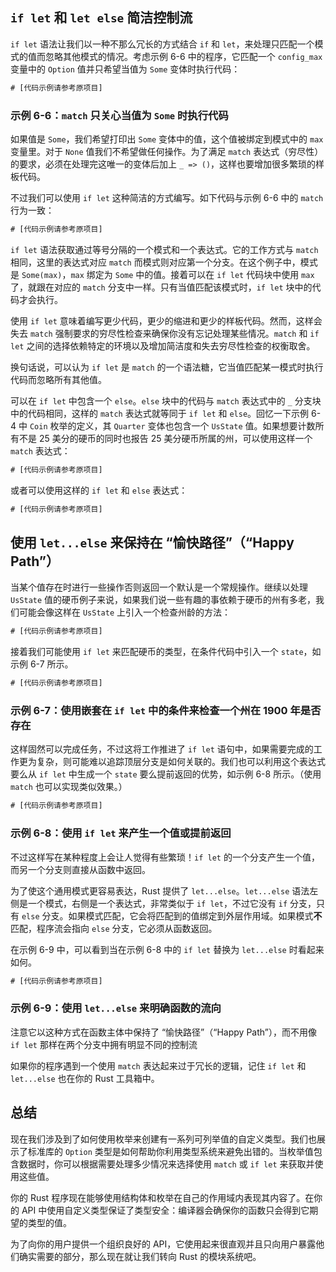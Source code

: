 ## `if let` 和 `let else` 简洁控制流




`if let` 语法让我们以一种不那么冗长的方式结合 `if` 和 `let`，来处理只匹配一个模式的值而忽略其他模式的情况。考虑示例 6-6 中的程序，它匹配一个 `config_max` 变量中的 `Option` 值并只希望当值为 `Some` 变体时执行代码：

```rust
# [代码示例请参考原项目]
```

### 示例 6-6：`match` 只关心当值为 `Some` 时执行代码

如果值是 `Some`，我们希望打印出 `Some` 变体中的值，这个值被绑定到模式中的 `max` 变量里。对于 `None` 值我们不希望做任何操作。为了满足 `match` 表达式（穷尽性）的要求，必须在处理完这唯一的变体后加上 `_ => ()`，这样也要增加很多繁琐的样板代码。

不过我们可以使用 `if let` 这种简洁的方式编写。如下代码与示例 6-6 中的 `match` 行为一致：

```rust
# [代码示例请参考原项目]
```

`if let` 语法获取通过等号分隔的一个模式和一个表达式。它的工作方式与 `match` 相同，这里的表达式对应 `match` 而模式则对应第一个分支。在这个例子中，模式是 `Some(max)`，`max` 绑定为 `Some` 中的值。接着可以在 `if let` 代码块中使用 `max` 了，就跟在对应的 `match` 分支中一样。只有当值匹配该模式时，`if let` 块中的代码才会执行。

使用 `if let` 意味着编写更少代码，更少的缩进和更少的样板代码。然而，这样会失去 `match` 强制要求的穷尽性检查来确保你没有忘记处理某些情况。`match` 和 `if let` 之间的选择依赖特定的环境以及增加简洁度和失去穷尽性检查的权衡取舍。

换句话说，可以认为 `if let` 是 `match` 的一个语法糖，它当值匹配某一模式时执行代码而忽略所有其他值。

可以在 `if let` 中包含一个 `else`。`else` 块中的代码与 `match` 表达式中的 `_` 分支块中的代码相同，这样的 `match` 表达式就等同于 `if let` 和 `else`。回忆一下示例 6-4 中 `Coin` 枚举的定义，其 `Quarter` 变体也包含一个 `UsState` 值。如果想要计数所有不是 25 美分的硬币的同时也报告 25 美分硬币所属的州，可以使用这样一个 `match` 表达式：

```rust
# [代码示例请参考原项目]
```

或者可以使用这样的 `if let` 和 `else` 表达式：

```rust
# [代码示例请参考原项目]
```

## 使用 `let...else` 来保持在 “愉快路径”（“Happy Path”）

当某个值存在时进行一些操作否则返回一个默认是一个常规操作。继续以处理 `UsState` 值的硬币例子来说，如果我们说一些有趣的事依赖于硬币的州有多老，我们可能会像这样在 `UsState` 上引入一个检查州龄的方法：

```rust
# [代码示例请参考原项目]
```

接着我们可能使用 `if let` 来匹配硬币的类型，在条件代码中引入一个 `state`，如示例 6-7 所示。



```rust
# [代码示例请参考原项目]
```

### 示例 6-7：使用嵌套在 `if let` 中的条件来检查一个州在 1900 年是否存在



这样固然可以完成任务，不过这将工作推进了 `if let` 语句中，如果需要完成的工作更为复杂，则可能难以追踪顶层分支是如何关联的。我们也可以利用这个表达式要么从 `if let` 中生成一个 `state` 要么提前返回的优势，如示例 6-8 所示。（使用 `match` 也可以实现类似效果。）



```rust
# [代码示例请参考原项目]
```

### 示例 6-8：使用 `if let` 来产生一个值或提前返回



不过这样写在某种程度上会让人觉得有些繁琐！`if let` 的一个分支产生一个值，而另一个分支则直接从函数中返回。

为了使这个通用模式更容易表达，Rust 提供了 `let...else`。`let...else` 语法左侧是一个模式，右侧是一个表达式，非常类似于 `if let`，不过它没有 `if` 分支，只有 `else` 分支。如果模式匹配，它会将匹配到的值绑定到外层作用域。如果模式**不**匹配，程序流会指向 `else` 分支，它必须从函数返回。

在示例 6-9 中，可以看到当在示例 6-8 中的 `if let` 替换为 `let...else` 时看起来如何。



```rust
# [代码示例请参考原项目]
```

### 示例 6-9：使用 `let...else` 来明确函数的流向



注意它以这种方式在函数主体中保持了 “愉快路径”（“Happy Path”），而不用像 `if let` 那样在两个分支中拥有明显不同的控制流

如果你的程序遇到一个使用 `match` 表达起来过于冗长的逻辑，记住 `if let` 和 `let...else` 也在你的 Rust 工具箱中。

## 总结

现在我们涉及到了如何使用枚举来创建有一系列可列举值的自定义类型。我们也展示了标准库的 `Option` 类型是如何帮助你利用类型系统来避免出错的。当枚举值包含数据时，你可以根据需要处理多少情况来选择使用 `match` 或 `if let` 来获取并使用这些值。

你的 Rust 程序现在能够使用结构体和枚举在自己的作用域内表现其内容了。在你的 API 中使用自定义类型保证了类型安全：编译器会确保你的函数只会得到它期望的类型的值。

为了向你的用户提供一个组织良好的 API，它使用起来很直观并且只向用户暴露他们确实需要的部分，那么现在就让我们转向 Rust 的模块系统吧。
